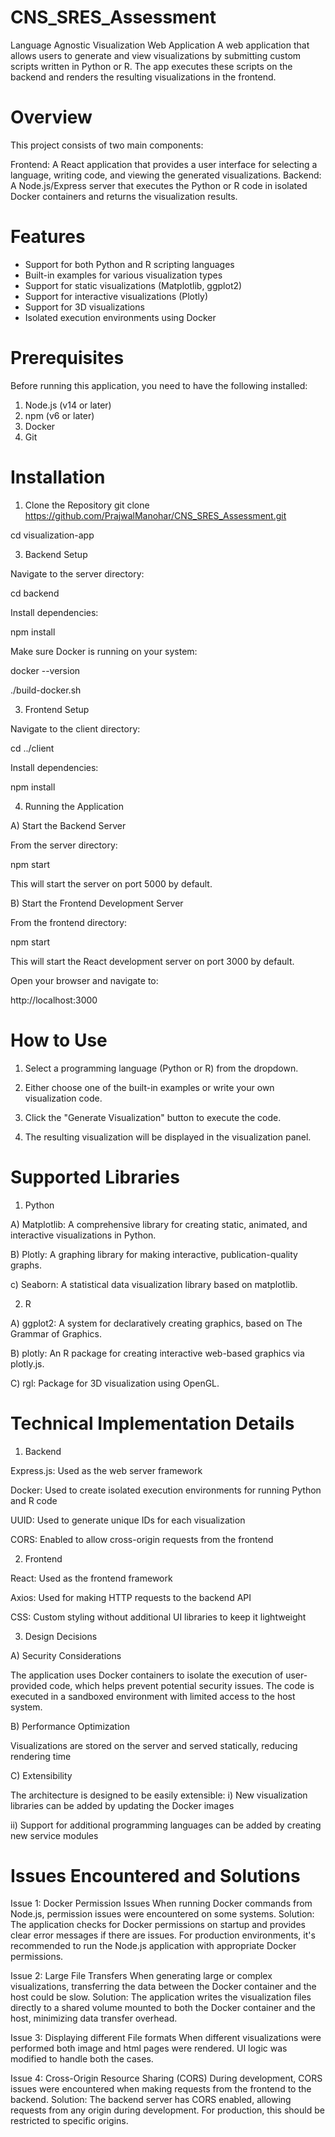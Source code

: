 # CNS_SRES_Assessment
Language Agnostic Visualization Web Application
A web application that allows users to generate and view visualizations by submitting custom scripts written in Python or R. The app executes these scripts on the backend and renders the resulting visualizations in the frontend.

# Overview
This project consists of two main components:

Frontend: A React application that provides a user interface for selecting a language, writing code, and viewing the generated visualizations.
Backend: A Node.js/Express server that executes the Python or R code in isolated Docker containers and returns the visualization results.

# Features

* Support for both Python and R scripting languages
* Built-in examples for various visualization types
* Support for static visualizations (Matplotlib, ggplot2)
* Support for interactive visualizations (Plotly)
* Support for 3D visualizations
* Isolated execution environments using Docker

# Prerequisites
Before running this application, you need to have the following installed:

1) Node.js (v14 or later)
2) npm (v6 or later)
3) Docker
4) Git

# Installation
1) Clone the Repository
git clone https://github.com/PrajwalManohar/CNS_SRES_Assessment.git

cd visualization-app

3) Backend Setup

Navigate to the server directory:

cd backend

Install dependencies:

npm install

Make sure Docker is running on your system:

docker --version

./build-docker.sh

3) Frontend Setup

Navigate to the client directory:

cd ../client

Install dependencies:

npm install


4) Running the Application
   
A) Start the Backend Server

From the server directory:

npm start

This will start the server on port 5000 by default.

B) Start the Frontend Development Server

From the frontend directory:

npm start

This will start the React development server on port 3000 by default.

Open your browser and navigate to:

http://localhost:3000


# How to Use

1) Select a programming language (Python or R) from the dropdown.
   
2) Either choose one of the built-in examples or write your own visualization code.

3) Click the "Generate Visualization" button to execute the code.

4) The resulting visualization will be displayed in the visualization panel.

# Supported Libraries

1) Python

A) Matplotlib: A comprehensive library for creating static, animated, and interactive visualizations in Python.

B) Plotly: A graphing library for making interactive, publication-quality graphs.

c) Seaborn: A statistical data visualization library based on matplotlib.

2) R

A) ggplot2: A system for declaratively creating graphics, based on The Grammar of Graphics.
   
B) plotly: An R package for creating interactive web-based graphics via plotly.js.

C) rgl: Package for 3D visualization using OpenGL.


# Technical Implementation Details
1) Backend

Express.js: Used as the web server framework

Docker: Used to create isolated execution environments for running Python and R code

UUID: Used to generate unique IDs for each visualization

CORS: Enabled to allow cross-origin requests from the frontend

2) Frontend

React: Used as the frontend framework

Axios: Used for making HTTP requests to the backend API

CSS: Custom styling without additional UI libraries to keep it lightweight

3) Design Decisions
   
A) Security Considerations

The application uses Docker containers to isolate the execution of user-provided code, which helps prevent potential security issues. The code is executed in a sandboxed environment with limited access to the host system.

B) Performance Optimization

Visualizations are stored on the server and served statically, reducing rendering time

C) Extensibility

The architecture is designed to be easily extensible:
i) New visualization libraries can be added by updating the Docker images

ii) Support for additional programming languages can be added by creating new service modules

# Issues Encountered and Solutions
Issue 1: Docker Permission Issues
When running Docker commands from Node.js, permission issues were encountered on some systems.
Solution: The application checks for Docker permissions on startup and provides clear error messages if there are issues. For production environments, it's recommended to run the Node.js application with appropriate Docker permissions.

Issue 2: Large File Transfers
When generating large or complex visualizations, transferring the data between the Docker container and the host could be slow.
Solution: The application writes the visualization files directly to a shared volume mounted to both the Docker container and the host, minimizing data transfer overhead.

Issue 3: Displaying different File formats
When different visualizations were performed both image and html pages were rendered. UI logic was modified to handle both the cases.

Issue 4: Cross-Origin Resource Sharing (CORS)
During development, CORS issues were encountered when making requests from the frontend to the backend.
Solution: The backend server has CORS enabled, allowing requests from any origin during development. For production, this should be restricted to specific origins.

